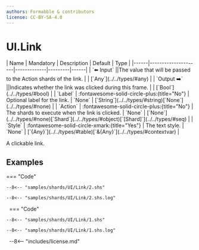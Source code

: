 ```yaml
---
authors: Formabble & contributors
license: CC-BY-SA-4.0
---
```



# UI.Link

<div class="sh-parameters" markdown="1">
| Name | Mandatory | Description | Default | Type |
|------|---------------------|-------------|---------|------|
| `⬅️ Input` ||The value that will be passed to the Action shards of the link. | | [`Any`](../../types/#any) |
| `Output ➡️` ||Indicates whether the link was clicked during this frame. | | [`Bool`](../../types/#bool) |
| `Label` | :fontawesome-solid-circle-plus:{title="No"}  | Optional label for the link. | `None` | [`String`](../../types/#string)[`None`](../../types/#none) |
| `Action` | :fontawesome-solid-circle-plus:{title="No"}  | The shards to execute when the link is clicked. | `None` | [`None`](../../types/#none)[`Shard`](../../types/#object)[`[Shard]`](../../types/#seq) |
| `Style` | :fontawesome-solid-circle-xmark:{title="Yes"}  | The text style. | `None` | [`{Any}`](../../types/#table)[`&{Any}`](../../types/#contextvar) |

</div>

A clickable link.

## Examples

=== "Code"

  ```x86asm linenums="1"
  --8<-- "samples/shards/UI/Link/2.shs"
  ```

  ```
  --8<-- "samples/shards/UI/Link/2.shs.log"
  ```
&nbsp;
=== "Code"

  ```x86asm linenums="1"
  --8<-- "samples/shards/UI/Link/1.shs"
  ```

  ```
  --8<-- "samples/shards/UI/Link/1.shs.log"
  ```
&nbsp;
--8<-- "includes/license.md"

